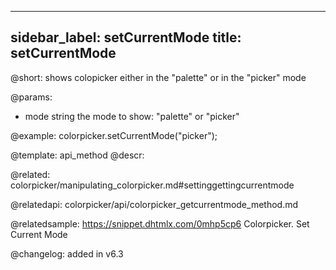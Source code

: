 
---
sidebar_label: setCurrentMode
title: setCurrentMode
---          

@short: shows colopicker either in the "palette" or in the "picker" mode


@params:
- mode    string   the mode to show: "palette" or "picker"



@example:
colorpicker.setCurrentMode("picker");


@template: api_method
@descr:

@related: colorpicker/manipulating_colorpicker.md#settinggettingcurrentmode

@relatedapi:
colorpicker/api/colorpicker_getcurrentmode_method.md

@relatedsample:
https://snippet.dhtmlx.com/0mhp5cp6	Colorpicker. Set Current Mode

@changelog:
added in v6.3

